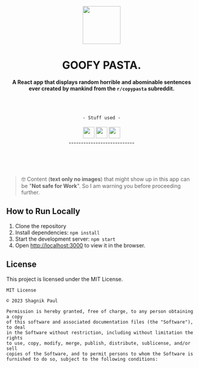 

<p align="center">
  <img width="100" src="https://media.tenor.com/TCzfmNLrLVIAAAAj/iloveyou-sweetdreams.giff"><br>
  <h1 align="center">GOOFY PASTA.</h1> 
  <p align="center"><b>A React app that displays random horrible and abominable sentences ever created by mankind from the <code>r/copypasta</code> subreddit.</b></p>
</p>
<br><br>
<p align="center"><code>- Stuff used -</code><br><br>
<img width="30" src="https://cdn4.iconfinder.com/data/icons/logos-3/600/React.js_logo-512.png">​  ​​​​​
<img width="30" src="https://img.icons8.com/color/256/bootstrap.png">
<img width="30" src="https://www.freepnglogos.com/uploads/javascript-png/javascript-vector-logo-yellow-png-transparent-javascript-vector-12.png">
<br> ---------------------------
</p>

<br>
<br>
<br>

> 🤓 Content (**text only no images**) that might show up in this app can be "**Not safe for Work**". So I am warning you before proceeding further. 

## How to Run Locally

1. Clone the repository
2. Install dependencies: `npm install`
3. Start the development server: `npm start`
4. Open [http://localhost:3000](http://localhost:3000) to view it in the browser.

## License

This project is licensed under the MIT License.

```
MIT License

© 2023 Shagnik Paul

Permission is hereby granted, free of charge, to any person obtaining a copy
of this software and associated documentation files (the "Software"), to deal
in the Software without restriction, including without limitation the rights
to use, copy, modify, merge, publish, distribute, sublicense, and/or sell
copies of the Software, and to permit persons to whom the Software is
furnished to do so, subject to the following conditions:
```